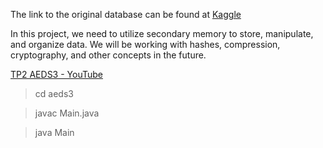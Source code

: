 The link to the original database can be found at [Kaggle](https://www.kaggle.com/datasets/canggih/anime-data-score-staff-synopsis-and-genre)

In this project, we need to utilize secondary memory to store, manipulate, and organize data. We will be working with hashes, compression, cryptography, and other concepts in the future.

[TP2 AEDS3 - YouTube](https://www.youtube.com/watch?v=ToCddeeJG7E&ab_channel=Niet)

> cd aeds3

> javac Main.java

> java Main
